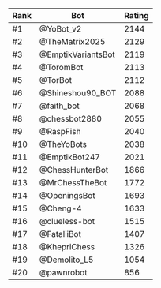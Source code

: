 Rank|Bot|Rating
---|---|---
#1|@YoBot_v2|2144
#2|@TheMatrix2025|2129
#3|@EmptikVariantsBot|2119
#4|@ToromBot|2113
#5|@TorBot|2112
#6|@Shineshou90_BOT|2088
#7|@faith_bot|2068
#8|@chessbot2880|2055
#9|@RaspFish|2040
#10|@TheYoBots|2038
#11|@EmptikBot247|2021
#12|@ChessHunterBot|1866
#13|@MrChessTheBot|1772
#14|@OpeningsBot|1693
#15|@Cheng-4|1633
#16|@clueless-bot|1515
#17|@FataliiBot|1407
#18|@KhepriChess|1326
#19|@Demolito_L5|1054
#20|@pawnrobot|856
